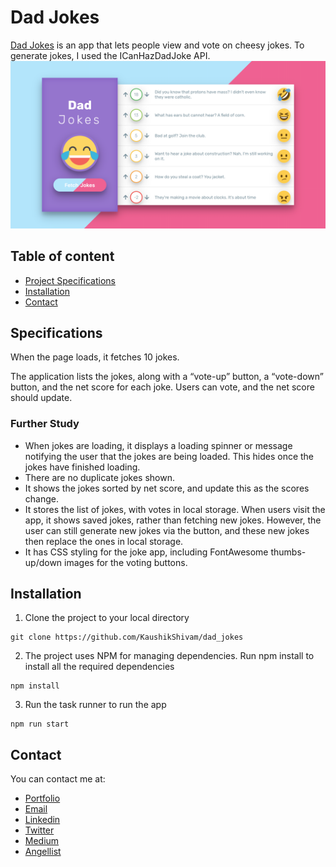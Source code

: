 # Dad Jokes

[Dad Jokes](https://dadjokesofficial.netlify.com/) is an app that lets people view and vote on cheesy jokes. To generate jokes, I used the ICanHazDadJoke API.
![Screenshot](screenshot.png)

## Table of content

- [Project Specifications](#Specifications)
- [Installation](#installation)
- [Contact](#contact)

## Specifications

When the page loads, it fetches 10 jokes.

The application lists the jokes, along with a “vote-up” button, a “vote-down” button, and the net score for each joke. Users can vote, and the net score should update.

### Further Study

- When jokes are loading, it displays a loading spinner or message notifying the user that the jokes are being loaded. This hides once the jokes have finished loading.
- There are no duplicate jokes shown.
- It shows the jokes sorted by net score, and update this as the scores change.
- It stores the list of jokes, with votes in local storage. When users visit the app, it shows saved jokes, rather than fetching new jokes. However, the user can still generate new jokes via the button, and these new jokes then replace the ones in local storage.
- It has CSS styling for the joke app, including FontAwesome thumbs-up/down images for the voting buttons.

## Installation

1. Clone the project to your local directory

```
git clone https://github.com/KaushikShivam/dad_jokes
```

2. The project uses NPM for managing dependencies. Run npm install to install all the required dependencies

```
npm install
```

3. Run the task runner to run the app

```
npm run start
```

## Contact

You can contact me at:

- [Portfolio](https://www.shivamkaushik.com)
- [Email](mailto:shivamkaushikofficial@gmail.com)
- [Linkedin](https://www.linkedin.com/in/kshivamdev/)
- [Twitter](https://twitter.com/kShivamDev)
- [Medium](https://medium.com/@shivamkaushikofficial)
- [Angellist](https://angel.co/kshivamdev)
